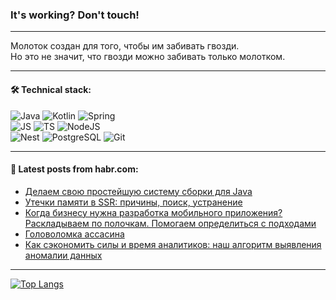 ### It's working? Don't touch!

---
Молоток создан для того, чтобы им забивать гвозди. <br>
Но это не значит, что гвозди можно забивать только молотком.

---

#### 🛠️ Technical stack:

![Java](https://img.shields.io/badge/Java-informational?logo=Oracle&style=flat&logoColor=white&color=FF4500)
![Kotlin](https://img.shields.io/badge/Kotlin-informational?logo=Kotlin&style=flat&logoColor=white&color=774D97)
![Spring](https://img.shields.io/badge/SpringBoot-informational?logo=SpringBoot&style=flat&logoColor=white&color=6DB33F) <br>
![JS](https://img.shields.io/badge/JS-informational?logo=javaScript&style=flat&logoColor=black&color=F7Df1E)
![TS](https://img.shields.io/badge/TypeScript-informational?logo=typeScript&style=flat&logoColor=black&color=0667A8)
![NodeJS](https://img.shields.io/badge/NodeJS-informational?logo=node.js&style=flat&logoColor=white&color=70A760) <br>
![Nest](https://img.shields.io/badge/NestJS-informational?logo=NestJS&style=flat&logoColor=white&color=E0234E)
![PostgreSQL](https://img.shields.io/badge/PostgreSQL-informational?logo=PostgreSQL&style=flat&logoColor=white&color=DAA520)
![Git](https://img.shields.io/badge/Git-informational?logo=git&style=flat&logoColor=white&color=778899)

___

#### 💬 Latest posts from habr.com:

<!-- BLOG-POST-LIST:START -->
- [Делаем свою простейшую систему сборки для Java](https://habr.com/ru/articles/752014/?utm_source=habrahabr&utm_medium=rss&utm_campaign=752014)
- [Утечки памяти в SSR: причины, поиск, устранение](https://habr.com/ru/companies/oleg-bunin/articles/760208/?utm_source=habrahabr&utm_medium=rss&utm_campaign=760208)
- [Когда бизнесу нужна разработка мобильного приложения? Раскладываем по полочкам. Помогаем определиться с подходами](https://habr.com/ru/companies/pyrobyte/articles/760968/?utm_source=habrahabr&utm_medium=rss&utm_campaign=760968)
- [Головоломка ассасина](https://habr.com/ru/companies/first/articles/760960/?utm_source=habrahabr&utm_medium=rss&utm_campaign=760960)
- [Как сэкономить силы и время аналитиков: наш алгоритм выявления аномалии данных](https://habr.com/ru/companies/sbermarket/articles/760818/?utm_source=habrahabr&utm_medium=rss&utm_campaign=760818)
<!-- BLOG-POST-LIST:END -->

---
[![Top Langs](https://github-readme-stats-git-master-advtsetting-gmailcom.vercel.app/api/top-langs/?username=zloylis&langs_count=10&hide_title=false&title_color=e6edf3&size_weight=0.5&count_weight=0.5&layout=compact&hide_border=true&theme=dracula)](https://github.com/zloylis)

<!-- ![GitHub stats](https://github-readme-stats-git-master-advtsetting-gmailcom.vercel.app/api?username=zloylis&show_icons=true&hide_border=true&theme=dracula&hide_title=true&include_all_commits=true&count_private=true&hide=contribs&hide_rank=true) -->
